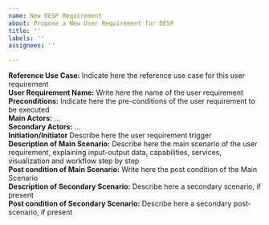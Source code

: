 ```yaml
---
name: New DESP Requirement
about: Propose a New User Requirement for DESP
title: ''
labels: ''
assignees: ''

---
```


**Reference Use Case:** 	Indicate here the reference use case for this user requirement  
**User Requirement Name:**	Write here the name of the user requirement  
**Preconditions:**	Indicate here the pre-conditions of the user requirement to be executed  
**Main Actors:** ...   
**Secondary Actors:** …  
**Initiation/Initiator**	Describe here the user requirement trigger  
**Description of Main Scenario:**
	Describe here the main scenario of the user requirement, explaining input-output data, capabilities, services, visualization and workflow step by step  
**Post condition of Main Scenario:**	Write here the post condition of the Main Scenario  
**Description of Secondary Scenario:**	Describe here a secondary scenario, if present  
**Post condition of Secondary Scenario:**	Describe here a secondary post- scenario, if present  
